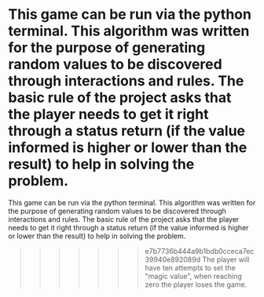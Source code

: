 This game can be run via the python terminal.
This algorithm was written for the purpose of generating random values ​​to be discovered through interactions and rules.
The basic rule of the project asks that the player needs to get it right through a status return (if the value informed is higher or lower than the result) to help in solving the problem.
=======
This game can be run via the python terminal.
This algorithm was written for the purpose of generating random values ​​to be discovered through interactions and rules.
The basic rule of the project asks that the player needs to get it right through a status return (if the value informed is higher or lower than the result) to help in solving the problem.
>>>>>>> e7b7736b444a9b1bdb0cceca7ec39940e892089d
The player will have ten attempts to set the "magic value", when reaching zero the player loses the game.
